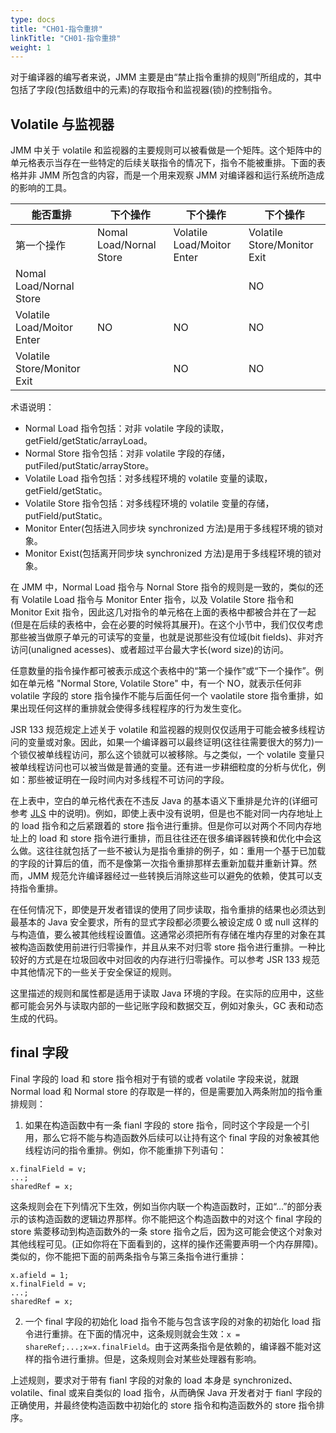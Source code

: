 ```yaml
---
type: docs
title: "CH01-指令重排"
linkTitle: "CH01-指令重排"
weight: 1
---
```


对于编译器的编写者来说，JMM 主要是由“禁止指令重排的规则”所组成的，其中包括了字段(包括数组中的元素)的存取指令和监视器(锁)的控制指令。

## Volatile 与监视器

JMM 中关于 volatile 和监视器的主要规则可以被看做是一个矩阵。这个矩阵中的单元格表示当存在一些特定的后续关联指令的情况下，指令不能被重排。下面的表格并非 JMM 所包含的内容，而是一个用来观察 JMM 对编译器和运行系统所造成的影响的工具。

| 能否重排                    | 下个操作                | 下个操作                   | 下个操作                    |
| ---------- | ---------- | ---------- | ---------- |
| 第一个操作                  | Nomal Load/Nornal Store | Volatile Load/Moitor Enter | Volatile Store/Monitor Exit |
| Nomal Load/Nornal Store     |                         |                            | NO                          |
| Volatile Load/Moitor Enter  | NO                      | NO                         | NO                          |
| Volatile Store/Monitor Exit |                         | NO                         | NO                          |

术语说明：

- Normal Load 指令包括：对非 volatile 字段的读取，getField/getStatic/arrayLoad。
- Normal Store 指令包括：对非 volatile 字段的存储，putFiled/putStatic/arrayStore。
- Volatile Load 指令包括：对多线程环境的 volatile 变量的读取，getField/getStatic。
- Volatile Store 指令包括：对多线程环境的 volatile 变量的存储，putField/putStatic。
- Monitor Enter(包括进入同步块 synchronized 方法)是用于多线程环境的锁对象。
- Monitor Exist(包括离开同步块 synchronized 方法)是用于多线程环境的锁对象。

在 JMM 中，Normal Load 指令与 Nornal Store 指令的规则是一致的，类似的还有 Volatile Load 指令与 Monitor Enter 指令，以及 Volatile Store 指令和 Monitor Exit 指令，因此这几对指令的单元格在上面的表格中都被合并在了一起(但是在后续的表格中，会在必要的时候将其展开)。在这个小节中，我们仅仅考虑那些被当做原子单元的可读写的变量，也就是说那些没有位域(bit fields)、非对齐访问(unaligned acesses)、或者超过平台最大字长(word size)的访问。

任意数量的指令操作都可被表示成这个表格中的“第一个操作”或“下一个操作”。例如在单元格 "Normal Store, Volatile Store" 中，有一个 NO，就表示任何非 volatile 字段的 store 指令操作不能与后面任何一个 vaolatile store 指令重排，如果出现任何这样的重排就会使得多线程程序的行为发生变化。

JSR 133 规范规定上述关于 volatile 和监视器的规则仅仅适用于可能会被多线程访问的变量或对象。因此，如果一个编译器可以最终证明(这往往需要很大的努力)一个锁仅被单线程访问，那么这个锁就可以被移除。与之类似，一个 volatile 变量只被单线程访问也可以被当做是普通的变量。还有进一步耕细粒度的分析与优化，例如：那些被证明在一段时间内对多线程不可访问的字段。

在上表中，空白的单元格代表在不违反 Java 的基本语义下重排是允许的(详细可参考 [JLS](https://docs.oracle.com/javase/specs/) 中的说明)。例如，即使上表中没有说明，但是也不能对同一内存地址上的 load 指令和之后紧跟着的 store 指令进行重排。但是你可以对两个不同内存地址上的 load 和 store 指令进行重排，而且往往还在很多编译器转换和优化中会这么做。这往往就包括了一些不被认为是指令重排的例子，如：重用一个基于已加载的字段的计算后的值，而不是像第一次指令重排那样去重新加载并重新计算。然而，JMM 规范允许编译器经过一些转换后消除这些可以避免的依赖，使其可以支持指令重排。

在任何情况下，即使是开发者错误的使用了同步读取，指令重排的结果也必须达到最基本的 Java 安全要求，所有的显式字段都必须要么被设定成 0 或 null 这样的与构造值，要么被其他线程设置值。这通常必须把所有存储在堆内存里的对象在其被构造函数使用前进行归零操作，并且从来不对归零 store 指令进行重排。一种比较好的方式是在垃圾回收中对回收的内存进行归零操作。可以参考 JSR 133 规范中其他情况下的一些关于安全保证的规则。

这里描述的规则和属性都是适用于读取 Java 环境的字段。在实际的应用中，这些都可能会另外与读取内部的一些记账字段和数据交互，例如对象头，GC 表和动态生成的代码。

## final 字段

Final 字段的 load 和 store 指令相对于有锁的或者 volatile 字段来说，就跟 Normal load 和 Normal store 的存取是一样的，但是需要加入两条附加的指令重排规则：

1. 如果在构造函数中有一条 fianl 字段的 store 指令，同时这个字段是一个引用，那么它将不能与构造函数外后续可以让持有这个 final 字段的对象被其他线程访问的指令重排。例如，你不能重排下列语句：

```
x.finalField = v;
...;
sharedRef = x;
```

这条规则会在下列情况下生效，例如当你内联一个构造函数时，正如“...”的部分表示的该构造函数的逻辑边界那样。你不能把这个构造函数中的对这个 final 字段的 store 紫菱移动到构造函数外的一条 store 指令之后，因为这可能会使这个对象对其他线程可见。(正如你将在下面看到的，这样的操作还需要声明一个内存屏障)。类似的，你不能把下面的前两条指令与第三条指令进行重排：

```
x.afield = 1;
x.finalField = v;
...;
sharedRef = x;
```

2. 一个 final 字段的初始化 load 指令不能与包含该字段的对象的初始化 load 指令进行重排。在下面的情况中，这条规则就会生效：`x = shareRef;...;x=x.finalField`。由于这两条指令是依赖的，编译器不能对这样的指令进行重排。但是，这条规则会对某些处理器有影响。

上述规则，要求对于带有 fianl 字段的对象的 load 本身是 synchronized、volatile、final 或来自类似的 load 指令，从而确保 Java 开发者对于 fianl 字段的正确使用，并最终使构造函数中初始化的 store 指令和构造函数外的 store 指令排序。

